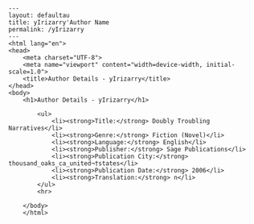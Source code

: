 
    ---
    layout: defaultau
    title: yIrizarry'Author Name 
    permalink: /yIrizarry
    ---
    <html lang="en">
    <head>
        <meta charset="UTF-8">
        <meta name="viewport" content="width=device-width, initial-scale=1.0">
        <title>Author Details - yIrizarry</title>
    </head>
    <body>
        <h1>Author Details - yIrizarry</h1>
        
            <ul>
                <li><strong>Title:</strong> Doubly Troubling Narratives</li>
                <li><strong>Genre:</strong> Fiction (Novel)</li>
                <li><strong>Language:</strong> English</li>
                <li><strong>Publisher:</strong> Sage Publications</li>
                <li><strong>Publication City:</strong> thousand_oaks_ca_united¬†states</li>
                <li><strong>Publication Date:</strong> 2006</li>
                <li><strong>Translation:</strong> n</li>
            </ul>
            <hr>
            
        </body>
        </html>
        